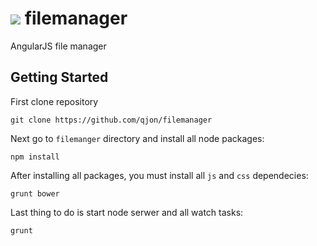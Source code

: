 ![](https://travis-ci.org/qjon/filemanager.svg?branch=master)
filemanager
===========

AngularJS file manager


## Getting Started
First clone repository
```shell
git clone https://github.com/qjon/filemanager
```

Next go to `filemanger` directory and install all node packages:
```shell
npm install
```

After installing all packages, you must install all `js` and `css` dependecies:
```shell
grunt bower
```

Last thing to do is start node serwer and all watch tasks:
```shell
grunt
```

